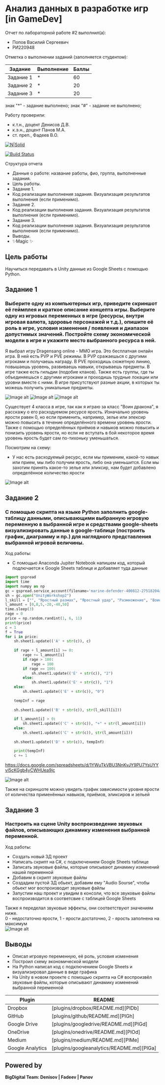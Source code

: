 # Анализ данных в разработке игр  [in GameDev]
Отчет по лабораторной работе #2 выполнил(а):
- Попов Василий Сергеевич
- РИ220948
  
Отметка о выполнении заданий (заполняется студентом):

| Задание | Выполнение | Баллы |
| ------ | ------ | ------ |
| Задание 1 | * | 60 |
| Задание 2 | * | 20 |
| Задание 3 | * | 20 |

знак "*" - задание выполнено; знак "#" - задание не выполнено;

Работу проверили:
- к.т.н., доцент Денисов Д.В.
- к.э.н., доцент Панов М.А.
- ст. преп., Фадеев В.О.

[![N|Solid](https://cldup.com/dTxpPi9lDf.thumb.png)](https://nodesource.com/products/nsolid)

[![Build Status](https://travis-ci.org/joemccann/dillinger.svg?branch=master)](https://travis-ci.org/joemccann/dillinger)

Структура отчета

- Данные о работе: название работы, фио, группа, выполненные задания.
- Цель работы.
- Задание 1.
- Код реализации выполнения задания. Визуализация результатов выполнения (если применимо).
- Задание 2.
- Код реализации выполнения задания. Визуализация результатов выполнения (если применимо).
- Задание 3.
- Код реализации выполнения задания. Визуализация результатов выполнения (если применимо).
- Выводы.
- ✨Magic ✨

## Цель работы
Научиться передавать в Unity данные из Google Sheets с помощью Python.

## Задание 1
### Выберите одну из компьютерных игр, приведите скриншот её геймплея и краткое описание концепта игры. Выберите одну из игровых переменных в игре (ресурсы, внутри игровая валюта, здоровье персонажей и т.д.), опишите её роль в игре, условия изменения / появления и диапазон допустимых значений. Постройте схему экономической модели в игре и укажите место выбранного ресурса в ней.

Я выбрал игру Dragensang online - MMO игра. Это бесплатная онлайн игра. В ней есть PVP и PVE режимы. В PVP сражаешься с другими игроками и получаешь награду. В PVE проходишь сюжетную линию, повышаешь уровень, развиваешь
навыки, открываешь предметы. В игре также есть гильдии (подобие кланов). Также есть группы, где ты объединяешься с другими игроками и проходишь трудные локации или уровни вместе с ними. В игре присутствуют разные акции,
в которых ты можешь получить уникальные предметы.

![Image alt](https://github.com/prepref/UrFU-GameAnalysis/raw/main/github-screenshots/dragensang1.png)
![Image alt](https://github.com/prepref/UrFU-GameAnalysis/raw/main/github-screenshots/dragensang2.png)
![Image alt](https://github.com/prepref/UrFU-GameAnalysis/raw/main/github-screenshots/dragensang3.png)

Существует  4 класса в игре, так как я играю за класс "Воин дракона", я расскажу о его расходуемом ресурсе ярость.
Изначально уровень ярости равен 0, но если применить, например, зелье или элексир можно повысить в течение определённого времени уровень ярости. Также с помощью определённых приёмов и навыков можно повысить и понизить уровень ярости, но если не вступать в бой некоторое время уровень ярость будет сам по-тихоньку уменьшаться.

Посмотрим на схему:
- У нас есть расходуемый ресурс, если мы применим, какой-то навык или прием, мы либо получим ярость, либо она уменьшится. Если мы захотим принять какое-то зелье или эликсир, нам будет добавлено определённое количество ярости

![Image alt](https://github.com/prepref/UrFU-GameAnalysis/raw/main/github-screenshots/graphicEconomic.png)

## Задание 2
### С помощью скрипта на языке Python заполнить google-таблицу данными, описывающими выбранную игровую переменную в выбранной игре и средствами google-sheets визуализировать данные в google-таблице (построить график, диаграмму и пр.) для наглядного представления выбранной игровой величины.  
Ход работы:  
- C помощью Anaconda  Jupiter Notebook напишем код, который подлючается к Google Sheets таблице и добавляет туда данные

```py
import gspread
import time
import numpy as np
gc = gspread.service_account(filename='marine-defender-400812-27518204a81b.json')
sh = gc.open("UnityWorkshop2")
l_skill = ["", "Яростный размах", "Яростный удар", "Размножение", "Воинственный прыжок", "Долговременный настой для ресурсов"]
l_amount = [0,8,5,-20,-40,50]
time.sleep(3)
rage = 0
price = np.random.randint(1, 6, 11)
print(price)
c = 1
f = True
for i in price:
    sh.sheet1.update(('A' + str(c)), c)
    
    if rage + l_amount[i] >= 0:
        rage += l_amount[i]
        if rage > 100:
            rage = 100
        if rage == 100:
            sh.sheet1.update(('E' + str(c)), "2")
        else:
            sh.sheet1.update(('E' + str(c)), "1")
    else:
        sh.sheet1.update(('E' + str(c)), "0")
        
    tempInf = rage
    
    sh.sheet1.update(('B' + str(c)), str(l_skill[i]))
    
    if l_amount[i] > 0:
        sh.sheet1.update(('C' + str(c)), "+" + str(l_amount[i]))
    else:
        sh.sheet1.update(('C' + str(c)), str(l_amount[i]))
    
    sh.sheet1.update(('D' + str(c)), tempInf)
    
    print(tempInf)
    c += 1
```
https://docs.google.com/spreadsheets/d/1YWuTkVBU3NnKvJY9PU7YsUYYvI5cKGgb4yCWHUea9jc

![Image alt](https://github.com/prepref/UrFU-GameAnalysis/raw/main/github-screenshots/google-table.png)
  
Также на скриншоте можно увидеть график зависимости уровня ярости от количества применённых навыков, приёмов, эликсиров и зельей

## Задание 3
### Настроить на сцене Unity воспроизведение звуковых файлов, описывающих динамику изменения выбранной переменной.  
Ход работы:  
- Создать новый 3Д проект
- Написать скрипт на C#, с подключением Google Sheets таблице
- Записать звуковые файлы, которые описывают динамику изменений нашей переменной
- Добавим в скрипт звуковые файлы
- Создадим пустой 3Д обьект, добавим ему "Audio Sourse", чтобы обьект мог воспроизводит звуковые файлы
- Запустим наш проект и увидим в консоли, что все звуковые файлы воспроизводится в соответсвие с таблицей Google Sheets
  
Также я переделал звуковые эффекты, они соответствуют значениям ниже.  
0 - недостаточно ярости, 1 - ярости достаточно, 2 - ярость заполнена на максимум  
![Image alt](https://github.com/prepref/UrFU-GameAnalysis/raw/main/github-screenshots/correctlySound.png)

## Выводы

- Описал игровую переменную, её роль, условия изменения
- Построил схему экономической модели
- На Python написал код с подключением Google Sheets  и визуализировал данные в виде графика
- На Unity в новом проекте с помощью скрипта на C# воспроизвёл звуковые файлы, которые описывают динамику изменений выбранной переменной

| Plugin | README |
| ------ | ------ |
| Dropbox | [plugins/dropbox/README.md][PlDb] |
| GitHub | [plugins/github/README.md][PlGh] |
| Google Drive | [plugins/googledrive/README.md][PlGd] |
| OneDrive | [plugins/onedrive/README.md][PlOd] |
| Medium | [plugins/medium/README.md][PlMe] |
| Google Analytics | [plugins/googleanalytics/README.md][PlGa] |

## Powered by

**BigDigital Team: Denisov | Fadeev | Panov**
